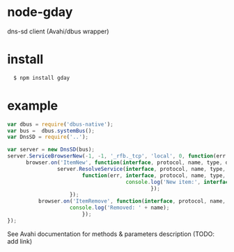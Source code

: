 node-gday
=========

dns-sd client (Avahi/dbus wrapper)

# install
```sh
  $ npm install gday
```

# example

```js
var dbus = require('dbus-native');
var bus =  dbus.systemBus();
var DnsSD = require('..');

var server = new DnsSD(bus);
server.ServiceBrowserNew(-1, -1, '_rfb._tcp', 'local', 0, function(err, browser) {
      browser.on('ItemNew', function(interface, protocol, name, type, domain, flags) {
                server.ResolveService(interface, protocol, name, type, domain, -1, 0,
                        function(err, interface, protocol, name, type, domain, host, aprotocol, address, port, txt, flags) {
                                      console.log('New item:', interface, protocol, name, type, domain, host, aprotocol, address, port, txt, flags);
                                              });
                    });
          browser.on('ItemRemove', function(interface, protocol, name, type, domain, flags) {
                    console.log('Removed: ' + name);
                        });
});
```

See Avahi documentation for methods & parameters description (TODO: add link)

